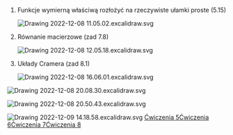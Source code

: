 1. Funkcje wymierną właściwą rozłożyć na rzeczywiste ułamki proste (5.15)  
   
   ![Drawing 2022-12-08 11.05.02.excalidraw.svg](Notatki/Semestr%201/Algebra%20liniowa%20z%20geometri%C4%85%20analityczn%C4%85/%C4%86wiczenia/Kolos%202/Drawing%202022-12-08%2011.05.02.excalidraw.svg)
   
2. Równanie macierzowe (zad 7.8)  
   
   ![Drawing 2022-12-08 12.05.18.excalidraw.svg](Notatki/Semestr%201/Algebra%20liniowa%20z%20geometri%C4%85%20analityczn%C4%85/%C4%86wiczenia/Kolos%202/Drawing%202022-12-08%2012.05.18.excalidraw.svg)
   
3. Układy Cramera (zad 8.1)
   
   ![Drawing 2022-12-08 16.06.01.excalidraw.svg](Notatki/Semestr%201/Algebra%20liniowa%20z%20geometri%C4%85%20analityczn%C4%85/%C4%86wiczenia/Kolos%202/Drawing%202022-12-08%2016.06.01.excalidraw.svg)
   


![Drawing 2022-12-08 20.08.30.excalidraw.svg](Notatki/Semestr%201/Algebra%20liniowa%20z%20geometri%C4%85%20analityczn%C4%85/%C4%86wiczenia/Kolos%202/Drawing%202022-12-08%2020.08.30.excalidraw.svg)

![Drawing 2022-12-08 20.50.43.excalidraw.svg](Notatki/Semestr%201/Algebra%20liniowa%20z%20geometri%C4%85%20analityczn%C4%85/%C4%86wiczenia/Kolos%202/Drawing%202022-12-08%2020.50.43.excalidraw.svg)

![Drawing 2022-12-09 14.18.58.excalidraw.svg](Notatki/Semestr%201/Algebra%20liniowa%20z%20geometri%C4%85%20analityczn%C4%85/%C4%86wiczenia/Kolos%202/Drawing%202022-12-09%2014.18.58.excalidraw.svg)
[Ćwiczenia 5](Notatki/Semestr%201/Algebra%20liniowa%20z%20geometri%C4%85%20analityczn%C4%85/%C4%86wiczenia/%C4%86wiczenia%205/%C4%86wiczenia%205.md)[Ćwiczenia 6](Notatki/Semestr%201/Algebra%20liniowa%20z%20geometri%C4%85%20analityczn%C4%85/%C4%86wiczenia/%C4%86wiczenia%206/%C4%86wiczenia%206.md)[Ćwiczenia 7](Notatki/Semestr%201/Algebra%20liniowa%20z%20geometri%C4%85%20analityczn%C4%85/%C4%86wiczenia/%C4%86wiczenia%207/%C4%86wiczenia%207.md)[Ćwiczenia 8](Notatki/Semestr%201/Algebra%20liniowa%20z%20geometri%C4%85%20analityczn%C4%85/%C4%86wiczenia/%C4%86wiczenia%208/%C4%86wiczenia%208.md)